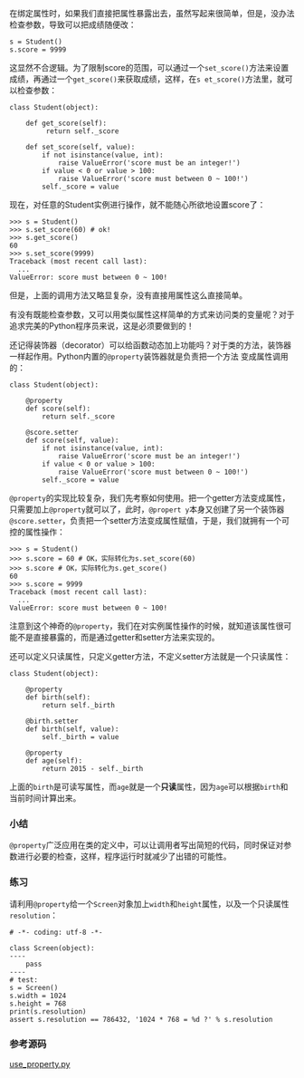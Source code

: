 在绑定属性时，如果我们直接把属性暴露出去，虽然写起来很简单，但是，没办法检查参数，导致可以把成绩随便改：

    
    
    s = Student()
    s.score = 9999
    

这显然不合逻辑。为了限制score的范围，可以通过一个`set_score()`方法来设置成绩，再通过一个`get_score()`来获取成绩，这样，在`s
et_score()`方法里，就可以检查参数：

    
    
    class Student(object):
    
        def get_score(self):
             return self._score
    
        def set_score(self, value):
            if not isinstance(value, int):
                raise ValueError('score must be an integer!')
            if value < 0 or value > 100:
                raise ValueError('score must between 0 ~ 100!')
            self._score = value
    

现在，对任意的Student实例进行操作，就不能随心所欲地设置score了：

    
    
    >>> s = Student()
    >>> s.set_score(60) # ok!
    >>> s.get_score()
    60
    >>> s.set_score(9999)
    Traceback (most recent call last):
      ...
    ValueError: score must between 0 ~ 100!
    

但是，上面的调用方法又略显复杂，没有直接用属性这么直接简单。

有没有既能检查参数，又可以用类似属性这样简单的方式来访问类的变量呢？对于追求完美的Python程序员来说，这是必须要做到的！

还记得装饰器（decorator）可以给函数动态加上功能吗？对于类的方法，装饰器一样起作用。Python内置的`@property`装饰器就是负责把一个方法
变成属性调用的：

    
    
    class Student(object):
    
        @property
        def score(self):
            return self._score
    
        @score.setter
        def score(self, value):
            if not isinstance(value, int):
                raise ValueError('score must be an integer!')
            if value < 0 or value > 100:
                raise ValueError('score must between 0 ~ 100!')
            self._score = value
    

`@property`的实现比较复杂，我们先考察如何使用。把一个getter方法变成属性，只需要加上`@property`就可以了，此时，`@propert
y`本身又创建了另一个装饰器`@score.setter`，负责把一个setter方法变成属性赋值，于是，我们就拥有一个可控的属性操作：

    
    
    >>> s = Student()
    >>> s.score = 60 # OK，实际转化为s.set_score(60)
    >>> s.score # OK，实际转化为s.get_score()
    60
    >>> s.score = 9999
    Traceback (most recent call last):
      ...
    ValueError: score must between 0 ~ 100!
    

注意到这个神奇的`@property`，我们在对实例属性操作的时候，就知道该属性很可能不是直接暴露的，而是通过getter和setter方法来实现的。

还可以定义只读属性，只定义getter方法，不定义setter方法就是一个只读属性：

    
    
    class Student(object):
    
        @property
        def birth(self):
            return self._birth
    
        @birth.setter
        def birth(self, value):
            self._birth = value
    
        @property
        def age(self):
            return 2015 - self._birth
    

上面的`birth`是可读写属性，而`age`就是一个**只读**属性，因为`age`可以根据`birth`和当前时间计算出来。

### 小结

`@property`广泛应用在类的定义中，可以让调用者写出简短的代码，同时保证对参数进行必要的检查，这样，程序运行时就减少了出错的可能性。

### 练习

请利用`@property`给一个`Screen`对象加上`width`和`height`属性，以及一个只读属性`resolution`：

    
    
    # -*- coding: utf-8 -*-
    
    class Screen(object):
    ----
        pass
    ----
    # test:
    s = Screen()
    s.width = 1024
    s.height = 768
    print(s.resolution)
    assert s.resolution == 786432, '1024 * 768 = %d ?' % s.resolution
    

### 参考源码

[use_property.py](https://github.com/michaelliao/learn-python3/blob/master/samples/oop_advance/use_property.py)

